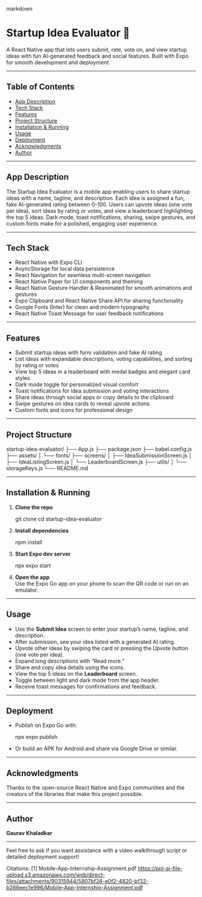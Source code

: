 
markdown
# Startup Idea Evaluator 🚀

A React Native app that lets users submit, rate, vote on, and view startup ideas with fun AI-generated feedback and social features. Built with Expo for smooth development and deployment.

---

## Table of Contents

- [App Description](#app-description)  
- [Tech Stack](#tech-stack)  
- [Features](#features)  
- [Project Structure](#project-structure)  
- [Installation & Running](#installation--running)  
- [Usage](#usage)  
- [Deployment](#deployment)  
- [Acknowledgments](#acknowledgments)  
- [Author](#author)

---

## App Description

The Startup Idea Evaluator is a mobile app enabling users to share startup ideas with a name, tagline, and description. Each idea is assigned a fun, fake AI-generated rating between 0-100. Users can upvote ideas (one vote per idea), sort ideas by rating or votes, and view a leaderboard highlighting the top 5 ideas. Dark mode, toast notifications, sharing, swipe gestures, and custom fonts make for a polished, engaging user experience.

---

## Tech Stack

- React Native with Expo CLI  
- AsyncStorage for local data persistence  
- React Navigation for seamless multi-screen navigation  
- React Native Paper for UI components and theming  
- React Native Gesture Handler & Reanimated for smooth animations and gestures  
- Expo Clipboard and React Native Share API for sharing functionality  
- Google Fonts (Inter) for clean and modern typography  
- React Native Toast Message for user feedback notifications  

---

## Features

- Submit startup ideas with form validation and fake AI rating  
- List ideas with expandable descriptions, voting capabilities, and sorting by rating or votes  
- View top 5 ideas in a leaderboard with medal badges and elegant card styles  
- Dark mode toggle for personalized visual comfort  
- Toast notifications for idea submission and voting interactions  
- Share ideas through social apps or copy details to the clipboard  
- Swipe gestures on idea cards to reveal upvote actions  
- Custom fonts and icons for professional design  

---

## Project Structure


startup-idea-evaluator/
├── App.js
├── package.json
├── babel.config.js
├── assets/
│   └── fonts/
├── screens/
│   ├── IdeaSubmissionScreen.js
│   ├── IdeaListingScreen.js
│   └── LeaderboardScreen.js
├── utils/
│   └── storageKeys.js
└── README.md


---

## Installation & Running

1. **Clone the repo**  
   
   git clone <your-repo-url>
   cd startup-idea-evaluator
   

2. **Install dependencies**  
   
   npm install
   

3. **Start Expo dev server**  
   
   npx expo start
   

4. **Open the app**  
   Use the Expo Go app on your phone to scan the QR code or run on an emulator.

---

## Usage

- Use the **Submit Idea** screen to enter your startup’s name, tagline, and description.  
- After submission, see your idea listed with a generated AI rating.  
- Upvote other ideas by swiping the card or pressing the Upvote button (one vote per idea).  
- Expand long descriptions with “Read more.”  
- Share and copy idea details using the icons.  
- View the top 5 ideas on the **Leaderboard** screen.  
- Toggle between light and dark mode from the app header.  
- Receive toast messages for confirmations and feedback.

---

## Deployment

- Publish on Expo Go with:  
  
  npx expo publish
  

- Or build an APK for Android and share via Google Drive or similar.

---

## Acknowledgments

Thanks to the open-source React Native and Expo communities and the creators of the libraries that make this project possible.

---

## Author

**Gaurav Khaladkar**

---

Feel free to ask if you want assistance with a video walkthrough script or detailed deployment support!


Citations:
[1] Mobile-App-Internship-Assignment.pdf https://ppl-ai-file-upload.s3.amazonaws.com/web/direct-files/attachments/90315944/5807bf28-e0f2-4820-bf32-b286eec1e996/Mobile-App-Internship-Assignment.pdf